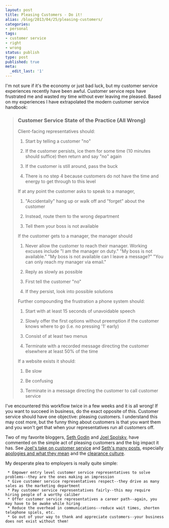 ```yaml
---
layout: post
title: Pleasing Customers - Do it!
alias: /blog/2013/04/25/pleasing-customers/
categories:
- personal
tags:
- customer service
- right
- wrong
status: publish
type: post
published: true
meta:
  _edit_last: '1'
---
```

I'm not sure if it's the economy or just bad luck, but my customer service experiences recently have been awful. Customer service reps have frustrated me and wasted my time without ever leaving me pleased. Based on my experiences I have extrapolated the modern customer service handbook:
<blockquote>
<h3>Customer Service State of the Practice (All Wrong)</h3>
Client-facing representatives should:

1) Start by telling a customer "no"

2) If the customer persists, ice them for some time (10 minutes should suffice) then return and say "no" again

3) If the customer is still around, pass the buck

4) There is no step 4 because customers do not have the time and energy to get through to this level

If at any point the customer asks to speak to a manager,

1) "Accidentally" hang up or walk off and "forget" about the customer

2) Instead, route them to the wrong department

3) Tell them your boss is not available

If the customer gets to a manager, the manager should

1) Never allow the customer to reach their manager. Working excuses include "I am the manager on duty." "My boss is not available." "My boss is not available can I leave a message?" "You can only reach my manager via email."

2) Reply as slowly as possible

3) First tell the customer "no"

4) If they persist, look into possible solutions

Further compounding the frustration a phone system should:

1) Start with at least 15 seconds of unavoidable speech

2) Slowly offer the first options without preemption if the customer knows where to go (i.e. no pressing '1' early)

3) Consist of at least two menus

4) Terminate with a recorded message directing the customer elsewhere at least 50% of the time

If a website exists it should:

1) Be slow

2) Be confusing

3) Terminate in a message directing the customer to call customer service</blockquote>
I've encountered this workflow twice in a few weeks and it is all wrong! If you want to succeed in business, do the exact opposite of this. Customer service should have one objective: pleasing customers. I understand this may cost more, but the funny thing about customers is that you want them and you won't get that when your representatives run all customers off.

Two of my favorite bloggers, <a title="Seth Godin" href="http://sethgodin.typepad.com/" target="_blank">Seth Godin</a> and <a title="Joel On Software" href="http://www.joelonsoftware.com/" target="_blank">Joel Spolsky</a>, have commented on the simple act of pleasing customers and the big impact it has. See <a title="Joel on Software: Excellent Customer Service" href="http://www.joelonsoftware.com/articles/customerservice.html" target="_blank">Joel's take on customer service</a> and <a title="Google search of Seth Godin's site" href="http://www.google.com/search?hl=en&amp;safe=off&amp;domains=http%3A%2F%2Fsethgodin.typepad.com%2F&amp;sitesearch=http%3A%2F%2Fsethgodin.typepad.com%2F&amp;q=customer+service+site%3Ahttp%3A%2F%2Fsethgodin.typepad.com%2F&amp;btnG=Search&amp;sitesearch=http%3A%2F%2Fsethgodin.typepad.com%2F" target="_blank">Seth's many posts</a>, especially <a title="Seth Godin Apologies Ranked" href="http://sethgodin.typepad.com/seths_blog/2007/02/apologies_ranke.html" target="_blank">apologies and what they mean</a> and the <a title="Seth Godin Creating a Clearance Culture" href="http://sethgodin.typepad.com/seths_blog/2008/11/creating-a-clea.html" target="_blank">clearance culture</a>.

My desperate plea to employers is really quite simple:

	 * Empower entry level customer service representatives to solve problems--they are the ones making an impression
	 * Give customer service representatives respect--they drive as many sales as the marketing department
	 * Pay customer service representatives fairly--this may require hiring people of a worthy caliber
	 * Offer customer service representatives a career path--again, you may have to be awake while hiring
	 * Reduce the overhead in communications--reduce wait times, shorten telephone spiels, etc.
	 * Go out of your way to thank and appreciate customers--your business does not exist without them!

